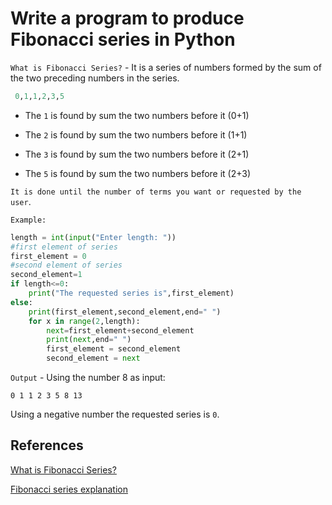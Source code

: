# Write a program to produce Fibonacci series in Python

`What is Fibonacci Series?` - It is a series of numbers formed by the sum of the two preceding numbers in the series.

```python
 0,1,1,2,3,5
```

* The `1` is found by sum the two numbers before it (0+1)

* The `2` is found by sum the two numbers before it (1+1)

* The `3` is found by sum the two numbers before it (2+1)

* The `5` is found by sum the two numbers before it (2+3)

`It is done until the number of terms you want or requested by the user`.

`Example:`

```python
length = int(input("Enter length: "))
#first element of series
first_element = 0  
#second element of series                                      
second_element=1                                       
if length<=0:
    print("The requested series is",first_element)
else:
    print(first_element,second_element,end=" ")
    for x in range(2,length):
        next=first_element+second_element                           
        print(next,end=" ")
        first_element = second_element
        second_element = next
```

`Output` - Using the number 8 as input:

```text
0 1 1 2 3 5 8 13
```

Using a negative number the requested series is `0`.

## References

[What is Fibonacci Series?](https://www.edureka.co/blog/python-fibonacci-series/)

[Fibonacci series explanation](https://www.pythonpool.com/fibonacci-series-in-python/)
